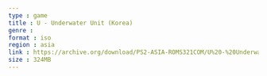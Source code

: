 ```yaml
---
type : game
title : U - Underwater Unit (Korea)
genre : 
format : iso
region : asia
link : https://archive.org/download/PS2-ASIA-ROMS321COM/U%20-%20Underwater%20Unit%20%28Korea%29.7z
size : 324MB
---
```

